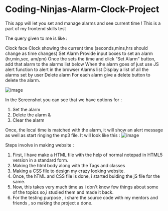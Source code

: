 # Coding-Ninjas-Alarm-Clock-Project
This app will let you set and manage alarms and see current time ! This is a part of my frontend skills test


The query given to me is like :

Clock face Clock showing the current time (seconds,mins,hrs should change as time changes)  Set Alarm Provide input boxes to set an alarm (hr,min,sec, am/pm) Once the sets the time and click “Set Alarm” button, add that alarm to the alarms list below When the alarm goes of just use JS alert function to alert in the browser  Alarms list Display a list of all the alarms set by user Delete alarm For each alarm give a delete button to delete the alarm.

![image](https://user-images.githubusercontent.com/114986701/193788268-292244fc-40bc-4ffd-ba4a-f29453b6481e.png)

In the Screenshot you can see that we have options for :
1. Set the alarm
2. Delete the alarm &
3. Clear the alarm

Once, the local time is matched with the alarm, it will show an alert message as well as start ringing the mp3 file. 
It will look like this :
![image](https://user-images.githubusercontent.com/114986701/193790119-0d4ebe5a-1fa4-458f-8022-2904f25c8246.png)

Steps involve in making website :
1. First, I have make a HTML file with the help of normal notepad in HTML5 version in a standard form.
2. Making the html body along with the Tags and classes
3. Making a CSS file to design my crazy looking website.
4. Once, the hTML and CSS file is done, i started buiding the jS file for the same.
5. Now, this takes very much time as i don't know few things about some of the topics so,i studied them and made it back.
6. For the testing purpose , i share the source code with my mentors and friends , so making the project a done.


